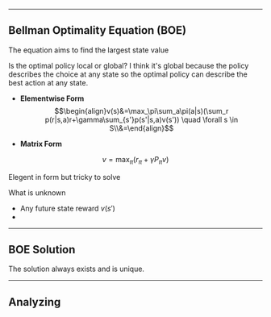 





---
## Bellman Optimality Equation (BOE)

The equation aims to find the largest state value 

Is the optimal policy local or global? I think it's global because the policy describes the choice at any state so the optimal policy can describe the best action at any state.


+ **Elementwise Form**
$$\begin{align}v(s)&=\max_\pi\sum_a\pi(a|s)(\sum_r p(r|s,a)r+\gamma\sum_{s'}p(s'|s,a)v(s')) \quad \forall s \in S\\&=\end{align}$$


+ **Matrix Form**

$$v=\max_\pi(r_\pi+\gamma P_\pi v)$$

Elegent in form but tricky to solve

What is unknown

+ Any future state reward $v(s')$
+ 

---
## BOE Solution

The solution always exists and is unique.



---
## Analyzing


